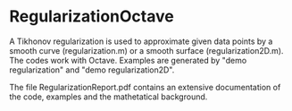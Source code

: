 # RegularizationOctave

A Tikhonov regularization is used to approximate given data points by a smooth curve (regularization.m) or a smooth surface (regularization2D.m).
The codes work with Octave. Examples are generated by "demo regularization" and "demo regularization2D".

The file RegularizationReport.pdf contains an extensive documentation of the code, examples and the mathetatical background.
